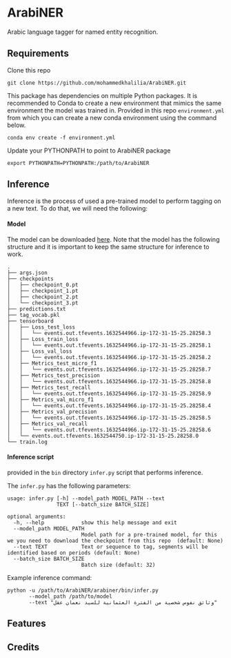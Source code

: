 ArabiNER
======================
Arabic language tagger for named entity recognition.


Requirements
--------
Clone this repo

    git clone https://github.com/mohammedkhalilia/ArabiNER.git

This package has dependencies on multiple Python packages. It is recommended to Conda to create a new environment 
that mimics the same environment the model was trained in. Provided in this repo `environment.yml` from which you 
can create a new conda environment using the command below.

    conda env create -f environment.yml

Update your PYTHONPATH to point to ArabiNER package

    export PYTHONPATH=PYTHONPATH:/path/to/ArabiNER

Inference
--------
Inference is the process of used a pre-trained model to perform tagging on a new text. To do that, we will 
need the following:

#### Model
The model can be downloaded [here](https://drive.google.com/drive/folders/19GcZ4CrZMcFVG9jdY0jxdrdno85bcGdW?usp=sharing). 
Note that the model has the following structure and it is important to keep the same structure for inference to work.

    .
    ├── args.json
    ├── checkpoints
    │   ├── checkpoint_0.pt
    │   ├── checkpoint_1.pt
    │   ├── checkpoint_2.pt
    │   └── checkpoint_3.pt
    ├── predictions.txt
    ├── tag_vocab.pkl
    ├── tensorboard
    │   ├── Loss_test_loss
    │   │   └── events.out.tfevents.1632544966.ip-172-31-15-25.28258.3
    │   ├── Loss_train_loss
    │   │   └── events.out.tfevents.1632544966.ip-172-31-15-25.28258.1
    │   ├── Loss_val_loss
    │   │   └── events.out.tfevents.1632544966.ip-172-31-15-25.28258.2
    │   ├── Metrics_test_micro_f1
    │   │   └── events.out.tfevents.1632544966.ip-172-31-15-25.28258.7
    │   ├── Metrics_test_precision
    │   │   └── events.out.tfevents.1632544966.ip-172-31-15-25.28258.8
    │   ├── Metrics_test_recall
    │   │   └── events.out.tfevents.1632544966.ip-172-31-15-25.28258.9
    │   ├── Metrics_val_micro_f1
    │   │   └── events.out.tfevents.1632544966.ip-172-31-15-25.28258.4
    │   ├── Metrics_val_precision
    │   │   └── events.out.tfevents.1632544966.ip-172-31-15-25.28258.5
    │   ├── Metrics_val_recall
    │   │   └── events.out.tfevents.1632544966.ip-172-31-15-25.28258.6
    │   └── events.out.tfevents.1632544750.ip-172-31-15-25.28258.0
    └── train.log

#### Inference script
provided in the `bin` directory `infer.py` script that performs inference. 

The `infer.py` has the following parameters:

    usage: infer.py [-h] --model_path MODEL_PATH --text
                    TEXT [--batch_size BATCH_SIZE] 
    
    optional arguments:
      -h, --help            show this help message and exit
      --model_path MODEL_PATH
                            Model path for a pre-trained model, for this we you need to download the checkpoint from this repo  (default: None)
      --text TEXT           Text or sequence to tag, segments will be identified based on periods (default: None)
      --batch_size BATCH_SIZE
                            Batch size (default: 32)
      
Example inference command:

    python -u /path/to/ArabiNER/arabiner/bin/infer.py
           --model_path /path/to/model
           --text "وثائق نفوس شخصية من الفترة العثمانية للسيد نعمان عقل"

Features
--------



Credits
-------

